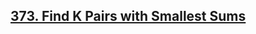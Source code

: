 ## [373. Find K Pairs with Smallest Sums](https://leetcode.com/problems/find-k-pairs-with-smallest-sums/)





